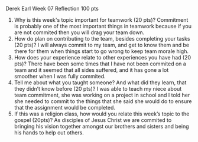 Derek Earl Week 07 Reflection 100 pts
1. Why is this week's topic important for teamwork (20 pts)?  Commitment is probably one of the most important things in teamwork because if you are not commited then you will drag your team down.
2. How do plan on contributing to the team, besides completing your tasks (20 pts)?  I will always commit to my team, and get to know them and be there for them when things start to go wrong to keep team morale high.
3. How does your experience relate to other experiences you have had (20 pts)? There have been some times that I have not been commited on a team and it seemed that all sides suffered, and it has gone a lot smoother when I was fully commited.
4. Tell me about what you taught someone? And what did they learn, that they didn’t know before (20 pts)? I was able to teach my niece about team commitment, she was working on a project in school and I told her she needed to commit to the things that she said she would do to ensure that the assignment would be completed.
5. If this was a religion class, how would you relate this week’s topic to the gospel (20pts)? As disciples of Jesus Christ we are commited to bringing his vision together amongst our brothers and sisters and being his hands to help out others.
